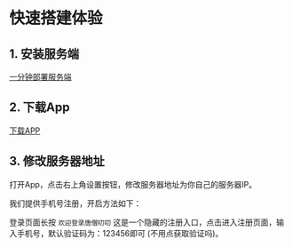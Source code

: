 # 快速搭建体验


## 1. 安装服务端

[一分钟部署服务端](/dev/backend/deploy)

## 2. 下载App
    
[下载APP](/demo/)

## 3. 修改服务器地址

打开App，点击右上角设置按钮，修改服务器地址为你自己的服务器IP。


我们提供手机号注册，开启方法如下：

登录页面长按 `欢迎登录唐僧叨叨` 这是一个隐藏的注册入口，点击进入注册页面，输入手机号，默认验证码为：123456即可 (不用点获取验证吗)。